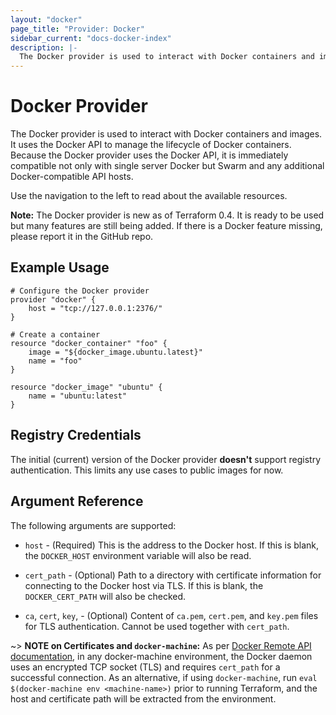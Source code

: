 ```yaml
---
layout: "docker"
page_title: "Provider: Docker"
sidebar_current: "docs-docker-index"
description: |-
  The Docker provider is used to interact with Docker containers and images.
---
```


# Docker Provider

The Docker provider is used to interact with Docker containers and images.
It uses the Docker API to manage the lifecycle of Docker containers. Because
the Docker provider uses the Docker API, it is immediately compatible not
only with single server Docker but Swarm and any additional Docker-compatible
API hosts.

Use the navigation to the left to read about the available resources.

<div class="alert alert-block alert-info">
<strong>Note:</strong> The Docker provider is new as of Terraform 0.4.
It is ready to be used but many features are still being added. If there
is a Docker feature missing, please report it in the GitHub repo.
</div>

## Example Usage

```
# Configure the Docker provider
provider "docker" {
    host = "tcp://127.0.0.1:2376/"
}

# Create a container
resource "docker_container" "foo" {
    image = "${docker_image.ubuntu.latest}"
    name = "foo"
}

resource "docker_image" "ubuntu" {
    name = "ubuntu:latest"
}
```

## Registry Credentials

The initial (current) version of the Docker provider **doesn't** support registry authentication.
This limits any use cases to public images for now.

## Argument Reference

The following arguments are supported:

* `host` - (Required) This is the address to the Docker host. If this is
  blank, the `DOCKER_HOST` environment variable will also be read.

* `cert_path` - (Optional) Path to a directory with certificate information
  for connecting to the Docker host via TLS. If this is blank, the
  `DOCKER_CERT_PATH` will also be checked.

* `ca`, `cert`, `key`, - (Optional) Content of `ca.pem`, `cert.pem`, and `key.pem` files
  for TLS authentication. Cannot be used together with `cert_path`.

~> **NOTE on Certificates and `docker-machine`:**  As per [Docker Remote API
documentation](https://docs.docker.com/engine/reference/api/docker_remote_api/),
in any docker-machine environment, the Docker daemon uses an encrypted TCP
socket (TLS) and requires `cert_path` for a successful connection. As an alternative,
if using `docker-machine`, run `eval $(docker-machine env <machine-name>)` prior
to running Terraform, and the host and certificate path will be extracted from
the environment.
